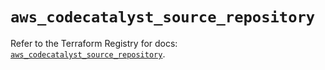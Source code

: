 # `aws_codecatalyst_source_repository`

Refer to the Terraform Registry for docs: [`aws_codecatalyst_source_repository`](https://registry.terraform.io/providers/hashicorp/aws/5.70.0/docs/resources/codecatalyst_source_repository).
